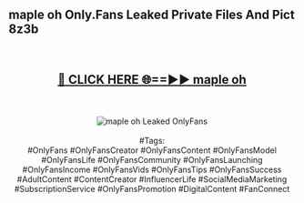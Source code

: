 <h2>maple oh Only.Fans Leaked Private Files And Pict 8z3b</h2>
<br>
<div align="center">
<h2><a href="https://mediafiles.top/maple_oh" rel="nofollow">🔴 CLICK HERE 🌐==►► maple oh</a></h2>
<br>
<br>
<a href="https://mediafiles.top/maple_oh" rel="nofollow" data-target="animated-image.originalLink"><img src="https://i.ibb.co.com/WyWwxjT/player-gif2.gif" alt="maple oh Leaked OnlyFans" style="max-width: 100%; display: inline-block;" data-target="animated-image.originalImage"></a>
<br><br>
#Tags:
<br>
#OnlyFans #OnlyFansCreator #OnlyFansContent #OnlyFansModel #OnlyFansLife #OnlyFansCommunity #OnlyFansLaunching #OnlyFansIncome #OnlyFansVids #OnlyFansTips #OnlyFansSuccess #AdultContent #ContentCreator #InfluencerLife #SocialMediaMarketing #SubscriptionService #OnlyFansPromotion #DigitalContent #FanConnect
</div>
<br>